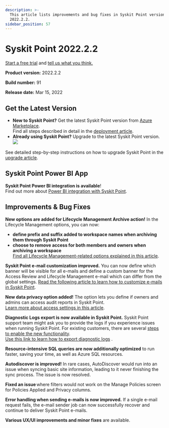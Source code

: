```yaml
---
description: >-
  This article lists improvements and bug fixes in Syskit Point version
  2022.2.2.
sidebar_position: 57
---
```


# Syskit Point 2022.2.2

[Start a free trial](https://www.syskit.com/products/point/free-trial/) and [tell us what you think.](https://www.syskit.com/company/contact-us/)

**Product version:** 2022.2.2

**Build number:** 91

**Release date:** Mar 15, 2022

## Get the Latest Version

* **New to Syskit Point?** Get the latest Syskit Point version from [Azure Marketplace](https://azuremarketplace.microsoft.com/en-us/marketplace/apps/syskitltd.syskit\_point).\
  Find all steps described in detail in the [deployment article](../../../set-up-point-enterprise/deployment/deploy-syskit-point.md).
* **Already using Syskit Point?** Upgrade to the latest Syskit Point version.\
  [![](https://aka.ms/deploytoazurebutton)](https://portal.azure.com/#create/Microsoft.Template/uri/https%3A%2F%2Fsyskitassetsstorage.blob.core.windows.net%2Fpoint%2FARMTemplates%2FPointUpdateDeploy%2FPointUpdateTemplate.json)

See detailed step-by-step instructions on how to upgrade Syskit Point in the [upgrade article](../../../set-up-point-enterprise/deployment/upgrade-syskit-point.md).

## Syskit Point Power BI App

**Syskit Point Power BI integration is available**!\
Find out more about [Power BI integration with Syskit Point](../../../power-platform/power-platform-reports/power-bi-reports.md).

## Improvements & Bug Fixes

**New options are added for Lifecycle Management Archive action!** In the Lifecycle Management options, you can now:

* **define prefix and suffix added to workspace names when archiving them through Syskit Point**
* **choose to remove access for both members and owners when archiving a workspace**\
  [Find all Lifecycle Management-related options explained in this article](../../../governance-and-automation/lifecycle-management/enable-lifecycle-management.md).

**Syskit Point e-mail customization improved.** You can now define which banner will be visible for all e-mails and define a custom banner for the Access Review and Lifecycle Management e-mail which can differ from the global settings. [Read the following article to learn how to customize e-mails in Syskit Point](../../../configuration/customize-emails.md).

**New data privacy option added!** The option lets you define if owners and admins can access audit reports in Syskit Point.\
[Learn more about access settings in this article](../../../configuration/enable-role-based-access.md).

**Diagnostic Logs export is now available in Syskit Point.** Syskit Point support team might ask you to provide the logs if you experience issues when running Syskit Point. For existing customers, there are several [steps to enable the new functionality](../../../troubleshooting/setup-diagnostic-logs-export.md).\
[Use this link to learn how to export diagnostic logs](../../../troubleshooting/export-diagnostic-logs.md) .

**Resource-intensive SQL queries are now additionally optimized** to run faster, saving your time, as well as Azure SQL resources.

**Autodiscover is improved!** In rare cases, AutoDiscover would run into an issue when syncing basic site information, leading to it never finishing the sync process. The issue is now resolved.

**Fixed an issue** where filters would not work on the Manage Policies screen for Policies Applied and Privacy columns. 

**Error handling when sending e-mails is now improved.** If a single e-mail request fails, the e-mail sender job can now successfully recover and continue to deliver Syskit Point e-mails.

**Various UX/UI improvements and minor fixes** are available. 
